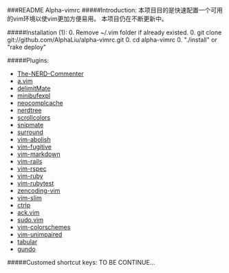 ###README Alpha-vimrc 
#####Introduction:
本项目目的是快速配置一个可用的vim环境以使vim更加方便易用。
本项目仍在不断更新中。

#####Installation (1):
0. Remove ~/.vim folder if already existed.
0. git clone git://github.com/AlphaLiu/alpha-vimrc.git
0. cd alpha-vimrc
0. "./install" or "rake deploy" 

#####Plugins:
* [The-NERD-Commenter](https://github.com/scrooloose/nerdcommenter)
* [a.vim](https://github.com/AlphaLiu/a.vim)
* [delimitMate](https://github.com/Raimondi/delimitMate)
* [minibufexpl](https://github.com/fholgado/minibufexpl.vim)
* [neocomplcache](https://github.com/Shougo/neocomplcache)
* [nerdtree](https://github.com/scrooloose/nerdtree)
* [scrollcolors](https://github.com/vim-scripts/ScrollColors)
* [snipmate](https://github.com/AlphaLiu/my_snipMate.vim)
* [surround](https://github.com/tpope/vim-surround)
* [vim-abolish](https://github.com/tpope/vim-abolish)
* [vim-fugitive](https://github.com/tpope/vim-fugitive)
* [vim-markdown](https://github.com/tpope/vim-markdown)
* [vim-rails](https://github.com/tpope/vim-rails)
* [vim-rspec](https://github.com/taq/vim-rspec)
* [vim-ruby](https://github.com/vim-ruby/vim-ruby)
* [vim-rubytest](https://github.com/janx/vim-rubytest)
* [zencoding-vim](https://github.com/mattn/zencoding-vim)
* [vim-slim](https://github.com/bbommarito/vim-slim)
* [ctrlp](https://github.com/kien/ctrlp.vim)
* [ack.vim](https://github.com/mileszs/ack.vim)
* [sudo.vim](https://github.com/vim-scripts/sudo.vim)
* [vim-colorschemes](https://github.com/flazz/vim-colorschemes)
* [vim-unimpaired](https://github.com/tpope/vim-unimpaired)
* [tabular](https://github.com/godlygeek/tabular)
* [gundo](https://github.com/sjl/gundo.vim)

#####Customed shortcut keys:
TO BE CONTINUE...
